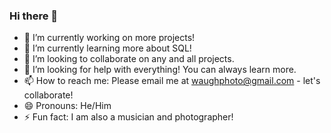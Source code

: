 ### Hi there 👋

- 🔭 I’m currently working on more projects!
- 🌱 I’m currently learning more about SQL! 
- 👯 I’m looking to collaborate on any and all projects.
- 🤔 I’m looking for help with everything! You can always learn more.
- 📫 How to reach me: Please email me at waughphoto@gmail.com - let's collaborate! 
- 😄 Pronouns: He/Him
- ⚡ Fun fact: I am also a musician and photographer! 

<!--
**TylerWaugh01/TylerWaugh01** is a ✨ _special_ ✨ repository because its `README.md` (this file) appears on your GitHub profile.

Here are some ideas to get you started:

- 🔭 I’m currently working on ...
- 🌱 I’m currently learning ...
- 👯 I’m looking to collaborate on ...
- 🤔 I’m looking for help with ...
- 💬 Ask me about ...
- 📫 How to reach me: ...
- 😄 Pronouns: ...
- ⚡ Fun fact: ...
-->
